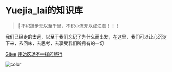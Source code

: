 <!-- _coverpage.md -->

# Yuejia_lai的知识库 

> 💪不积跬步无以至千里，不积小流无以成江海！！！

 我们已经走的太远，以至于我们忘记了为什么而出发，在这里，我们可以让心沉淀下来，去回味，去思考，去享受我们所拥有的一切



[Gitee](https://gitee.com/yuejia-lai) [开始这场不一样的旅行](/README.md)

<!--![background](/_media/bg.png)-->

![color](#4169E1)



